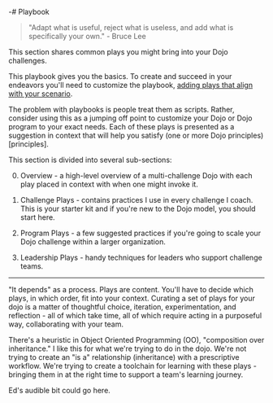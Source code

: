 -# Playbook

> "Adapt what is useful, reject what is useless, and add what is specifically your own." - Bruce Lee

This section shares common plays you might bring into your Dojo challenges.

This playbook gives you the basics. To create and succeed in your endeavors you'll need to customize the playbook, [adding plays that align with your scenario]({#challenge-scenarios}).

The problem with playbooks is people treat them as scripts. Rather, consider using this as a jumping off point to customize your Dojo or Dojo program to your exact needs. Each of these plays is presented as a suggestion in context that will help you satisfy (one or more Dojo principles)[principles]. 

This section is divided into several sub-sections:

0. Overview - a high-level overview of a multi-challenge Dojo with each play placed in context with when one might invoke it.

1. Challenge Plays - contains practices I use in every challenge I coach. This is your starter kit and if you're new to the Dojo model, you should start here. 

1. Program Plays - a few suggested practices if you're going to scale your Dojo challenge within a larger organization.

1. Leadership Plays - handy techniques for leaders who support challenge teams.

------

"It depends" as a process. Plays are content. You'll have to decide which plays, in which order, fit into your context. Curating a set of plays for your dojo is a matter of thoughtful choice, iteration, experimentation, and reflection - all of which take time, all of which require acting in a purposeful way, collaborating with your team.

There's a heuristic in Object Oriented Programming (OO), "composition over inheritance." I like this for what we're trying to do in the dojo. We're not trying to create an "is a" relationship (inheritance) with a prescriptive workflow. We're trying to create a toolchain for learning with these plays - bringing them in at the right time to support a team's learning journey.

Ed's audible bit could go here.